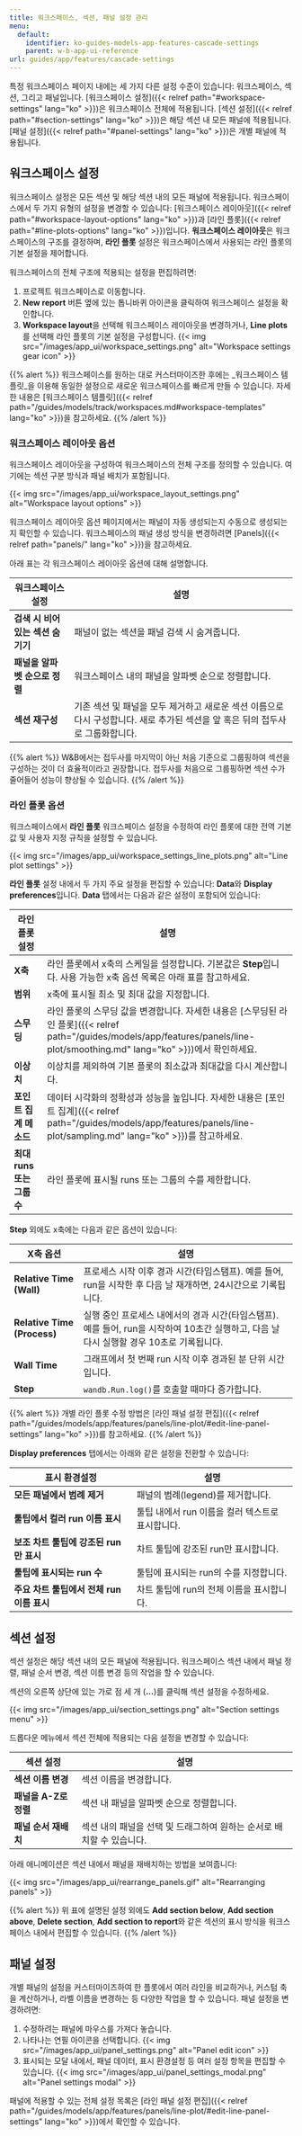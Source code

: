 ```yaml
---
title: 워크스페이스, 섹션, 패널 설정 관리
menu:
  default:
    identifier: ko-guides-models-app-features-cascade-settings
    parent: w-b-app-ui-reference
url: guides/app/features/cascade-settings
---
```


특정 워크스페이스 페이지 내에는 세 가지 다른 설정 수준이 있습니다: 워크스페이스, 섹션, 그리고 패널입니다. [워크스페이스 설정]({{< relref path="#workspace-settings" lang="ko" >}})은 워크스페이스 전체에 적용됩니다. [섹션 설정]({{< relref path="#section-settings" lang="ko" >}})은 해당 섹션 내 모든 패널에 적용됩니다. [패널 설정]({{< relref path="#panel-settings" lang="ko" >}})은 개별 패널에 적용됩니다.

## 워크스페이스 설정

워크스페이스 설정은 모든 섹션 및 해당 섹션 내의 모든 패널에 적용됩니다. 워크스페이스에서 두 가지 유형의 설정을 변경할 수 있습니다: [워크스페이스 레이아웃]({{< relref path="#workspace-layout-options" lang="ko" >}})과 [라인 플롯]({{< relref path="#line-plots-options" lang="ko" >}})입니다. **워크스페이스 레이아웃**은 워크스페이스의 구조를 결정하며, **라인 플롯** 설정은 워크스페이스에서 사용되는 라인 플롯의 기본 설정을 제어합니다.

워크스페이스의 전체 구조에 적용되는 설정을 편집하려면:

1. 프로젝트 워크스페이스로 이동합니다.
2. **New report** 버튼 옆에 있는 톱니바퀴 아이콘을 클릭하여 워크스페이스 설정을 확인합니다.
3. **Workspace layout**을 선택해 워크스페이스 레이아웃을 변경하거나, **Line plots**를 선택해 라인 플롯의 기본 설정을 구성합니다.
{{< img src="/images/app_ui/workspace_settings.png" alt="Workspace settings gear icon" >}}

{{% alert %}}
워크스페이스를 원하는 대로 커스터마이즈한 후에는 _워크스페이스 템플릿_을 이용해 동일한 설정으로 새로운 워크스페이스를 빠르게 만들 수 있습니다. 자세한 내용은 [워크스페이스 템플릿]({{< relref path="/guides/models/track/workspaces.md#workspace-templates" lang="ko" >}})을 참고하세요.
{{% /alert %}}

### 워크스페이스 레이아웃 옵션

워크스페이스 레이아웃을 구성하여 워크스페이스의 전체 구조를 정의할 수 있습니다. 여기에는 섹션 구분 방식과 패널 배치가 포함됩니다.

{{< img src="/images/app_ui/workspace_layout_settings.png" alt="Workspace layout options" >}}

워크스페이스 레이아웃 옵션 페이지에서는 패널이 자동 생성되는지 수동으로 생성되는지 확인할 수 있습니다. 워크스페이스의 패널 생성 방식을 변경하려면 [Panels]({{< relref path="panels/" lang="ko" >}})을 참고하세요.

아래 표는 각 워크스페이스 레이아웃 옵션에 대해 설명합니다.

| 워크스페이스 설정 | 설명 |
| ----- | ----- |
| **검색 시 비어있는 섹션 숨기기** | 패널이 없는 섹션을 패널 검색 시 숨겨줍니다. |
| **패널을 알파벳 순으로 정렬** | 워크스페이스 내의 패널을 알파벳 순으로 정렬합니다. |
| **섹션 재구성** | 기존 섹션 및 패널을 모두 제거하고 새로운 섹션 이름으로 다시 구성합니다. 새로 추가된 섹션을 앞 혹은 뒤의 접두사로 그룹화합니다. |

{{% alert %}}
W&B에서는 접두사를 마지막이 아닌 처음 기준으로 그룹핑하여 섹션을 구성하는 것이 더 효율적이라고 권장합니다. 접두사를 처음으로 그룹핑하면 섹션 수가 줄어들어 성능이 향상될 수 있습니다.
{{% /alert %}}

### 라인 플롯 옵션
워크스페이스에서 **라인 플롯** 워크스페이스 설정을 수정하여 라인 플롯에 대한 전역 기본값 및 사용자 지정 규칙을 설정할 수 있습니다.

{{< img src="/images/app_ui/workspace_settings_line_plots.png" alt="Line plot settings" >}}

**라인 플롯** 설정 내에서 두 가지 주요 설정을 편집할 수 있습니다: **Data**와 **Display preferences**입니다. **Data** 탭에서는 다음과 같은 설정이 포함되어 있습니다:

| 라인 플롯 설정 | 설명 |
| ----- | ----- |
| **X축** | 라인 플롯에서 x축의 스케일을 설정합니다. 기본값은 **Step**입니다. 사용 가능한 x축 옵션 목록은 아래 표를 참고하세요. |
| **범위** | x축에 표시될 최소 및 최대 값을 지정합니다. |
| **스무딩** | 라인 플롯의 스무딩 값을 변경합니다. 자세한 내용은 [스무딩된 라인 플롯]({{< relref path="/guides/models/app/features/panels/line-plot/smoothing.md" lang="ko" >}})에서 확인하세요. |
| **이상치** | 이상치를 제외하여 기본 플롯의 최소값과 최대값을 다시 계산합니다. |
| **포인트 집계 메소드** | 데이터 시각화의 정확성과 성능을 높입니다. 자세한 내용은 [포인트 집계]({{< relref path="/guides/models/app/features/panels/line-plot/sampling.md" lang="ko" >}})를 참고하세요. |
| **최대 runs 또는 그룹 수** | 라인 플롯에 표시될 runs 또는 그룹의 수를 제한합니다. |

**Step** 외에도 x축에는 다음과 같은 옵션이 있습니다:

| X축 옵션 | 설명 |
| ------------- | ----------- |
| **Relative Time (Wall)**| 프로세스 시작 이후 경과 시간(타임스탬프). 예를 들어, run을 시작한 후 다음 날 재개하면, 24시간으로 기록됩니다. |
| **Relative Time (Process)** | 실행 중인 프로세스 내에서의 경과 시간(타임스탬프). 예를 들어, run을 시작하여 10초간 실행하고, 다음 날 다시 실행할 경우 10초로 기록됩니다. |
| **Wall Time** | 그래프에서 첫 번째 run 시작 이후 경과된 분 단위 시간입니다. |
| **Step** | `wandb.Run.log()`를 호출할 때마다 증가합니다. |

{{% alert %}}
개별 라인 플롯 수정 방법은 [라인 패널 설정 편집]({{< relref path="/guides/models/app/features/panels/line-plot/#edit-line-panel-settings" lang="ko" >}})를 참고하세요.
{{% /alert %}}

**Display preferences** 탭에서는 아래와 같은 설정을 전환할 수 있습니다:

| 표시 환경설정 | 설명 |
| ----- | ----- |
| **모든 패널에서 범례 제거** | 패널의 범례(legend)를 제거합니다. |
| **툴팁에서 컬러 run 이름 표시** | 툴팁 내에서 run 이름을 컬러 텍스트로 표시합니다. |
| **보조 차트 툴팁에 강조된 run만 표시** | 차트 툴팁에 강조된 run만 표시합니다. |
| **툴팁에 표시되는 run 수** | 툴팁에 표시되는 run의 수를 지정합니다. |
| **주요 차트 툴팁에서 전체 run 이름 표시**| 차트 툴팁에 run의 전체 이름을 표시합니다. |



## 섹션 설정

섹션 설정은 해당 섹션 내의 모든 패널에 적용됩니다. 워크스페이스 섹션 내에서 패널 정렬, 패널 순서 변경, 섹션 이름 변경 등의 작업을 할 수 있습니다.

섹션의 오른쪽 상단에 있는 가로 점 세 개 (**...**)를 클릭해 섹션 설정을 수정하세요.

{{< img src="/images/app_ui/section_settings.png" alt="Section settings menu" >}}

드롭다운 메뉴에서 섹션 전체에 적용되는 다음 설정을 변경할 수 있습니다:

| 섹션 설정 | 설명 |
| ----- | ----- |
| **섹션 이름 변경** | 섹션 이름을 변경합니다. |
| **패널을 A-Z로 정렬** | 섹션 내 패널을 알파벳 순으로 정렬합니다. |
| **패널 순서 재배치** | 섹션 내의 패널을 선택 및 드래그하여 원하는 순서로 배치할 수 있습니다. |

아래 애니메이션은 섹션 내에서 패널을 재배치하는 방법을 보여줍니다:

{{< img src="/images/app_ui/rearrange_panels.gif" alt="Rearranging panels" >}}

{{% alert %}}
위 표에 설명된 설정 외에도 **Add section below**, **Add section above**, **Delete section**, **Add section to report**와 같은 섹션의 표시 방식을 워크스페이스 내에서 편집할 수 있습니다.
{{% /alert %}}

## 패널 설정

개별 패널의 설정을 커스터마이즈하여 한 플롯에서 여러 라인을 비교하거나, 커스텀 축을 계산하거나, 라벨 이름을 변경하는 등 다양한 작업을 할 수 있습니다. 패널 설정을 변경하려면:

1. 수정하려는 패널에 마우스를 가져다 놓습니다.
2. 나타나는 연필 아이콘을 선택합니다.
{{< img src="/images/app_ui/panel_settings.png" alt="Panel edit icon" >}}
3. 표시되는 모달 내에서, 패널 데이터, 표시 환경설정 등 여러 설정 항목을 편집할 수 있습니다.
{{< img src="/images/app_ui/panel_settings_modal.png" alt="Panel settings modal" >}}

패널에 적용할 수 있는 전체 설정 목록은 [라인 패널 설정 편집]({{< relref path="/guides/models/app/features/panels/line-plot/#edit-line-panel-settings" lang="ko" >}})에서 확인할 수 있습니다.